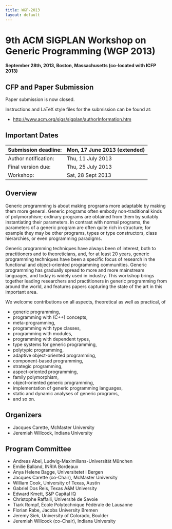 ```yaml
---
title: WGP-2013
layout: default
---
```


# 9th ACM SIGPLAN Workshop on Generic Programming (WGP 2013)

#### September 28th, 2013, Boston, Massachusetts (co-located with ICFP 2013)

## CFP and Paper Submission

Paper submission is now closed.

Instructions and LaTeX style files for the submission can be found at:

   * http://www.acm.org/sigs/sigplan/authorInformation.htm

## Important Dates

 | Submission deadline: | Mon, 17 June 2013 (extended) | 
 | -------------------- | ---------------------------- | 
 | Author notification: | Thu, 11 July 2013            | 
 | Final version due:   | Thu, 25 July 2013            | 
 | Workshop:            | Sat, 28 Sept 2013            | 

## Overview

Generic programming is about making programs more adaptable by making
them more general. Generic programs often embody non-traditional kinds
of polymorphism; ordinary programs are obtained from them by suitably
instantiating their parameters. In contrast with normal programs, the
parameters of a generic program are often quite rich in structure; for
example they may be other programs, types or type constructors, class
hierarchies, or even programming paradigms.

Generic programming techniques have always been of interest, both to
practitioners and to theoreticians, and, for at least 20 years,
generic programming techniques have been a specific focus of research
in the functional and object-oriented programming communities. Generic
programming has gradually spread to more and more mainstream
languages, and today is widely used in industry. This workshop brings
together leading researchers and practitioners in generic programming
from around the world, and features papers capturing the state of the
art in this important area.

We welcome contributions on all aspects, theoretical as well as
practical, of

* generic programming,
* programming with (C++) concepts,
* meta-programming,
* programming with type classes,
* programming with modules,
* programming with dependent types,
* type systems for generic programming,
* polytypic programming,
* adaptive object-oriented programming,
* component-based programming,
* strategic programming,
* aspect-oriented programming,
* family polymorphism,
* object-oriented generic programming,
* implementation of generic programming languages,
* static and dynamic analyses of generic programs,
* and so on.

## Organizers

   * Jacques Carette, McMaster University
   * Jeremiah Willcock, Indiana University

##  Program Committee 

   * Andreas Abel, Ludwig-Maximilians-Universität München
   * Emilie Balland, INRIA Bordeaux
   * Anya Helene Bagge, Universitetet i Bergen
   * Jacques Carette (co-Chair), McMaster University
   * William Cook, University of Texas, Austin
   * Gabriel Dos Reis, Texas A&M University
   * Edward Kmett, S&P Capital IQ
   * Christophe Raffalli, Université de Savoie
   * Tiark Rompf, École Polytechnique Fédérale de Lausanne
   * Florian Rabe, Jacobs University Bremen
   * Jeremy Siek, University of Colorado, Boulder
   * Jeremiah Willcock (co-Chair), Indiana University



